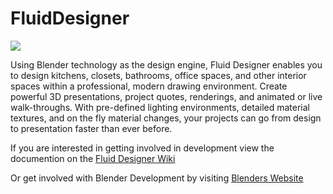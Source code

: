# FluidDesigner

![](http://www.microvellum.com/wp-content/uploads/2013/06/FluidDesigner_DemoKitchen.png)

Using Blender technology as the design engine, Fluid Designer enables you to design kitchens, closets, bathrooms, office spaces, and other interior spaces within a professional, modern drawing environment.  Create powerful 3D presentations, project quotes, renderings, and animated or live walk-throughs. With pre-defined lighting environments, detailed material textures, and on the fly material changes, your projects can go from design to presentation faster than ever before.

If you are interested in getting involved in development view the documention on the [Fluid Designer Wiki](https://github.com/Microvellum/Fluid-Designer/wiki)

Or get involved with Blender Development by visiting [Blenders Website](https://www.blender.org/)
